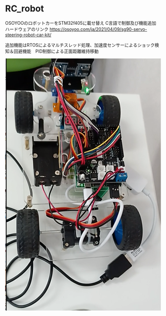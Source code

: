 # RC_robot
OSOYOOのロボットカーをSTM32f405に載せ替え
C言語で制御及び機能追加
ハードウェアのリンク
https://osoyoo.com/ja/2021/04/09/sg90-servo-steering-robot-car-kit/

追加機能はRTOSによるマルチスレッド処理、加速度センサーによるショック検知＆回避機能　PID制御による正面距離維持移動

![サムネイル](./thumbnail.png)
